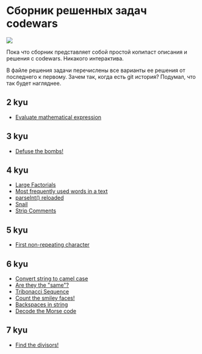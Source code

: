 # Сборник решенных задач codewars

[![](https://www.codewars.com/users/svgaryaev/badges/micro)](https://www.codewars.com/users/svgaryaev)

Пока что сборник представляет собой простой копипаст описания и решения с codewars. Никакого интерактива.

В файле решения задачи перечислены все варианты ее решения от последнего к первому. Зачем так, когда есть git история? Подумал, что так будет нагляднее.

## 2 kyu

- [Evaluate mathematical expression](https://github.com/svgaryaev/codewars/blob/master/2kyu/evaluate-mathematical-expression.md)

## 3 kyu

- [Defuse the bombs!](https://github.com/svgaryaev/codewars/blob/master/3kyu/defuse-the-bombs.md)

## 4 kyu

- [Large Factorials](https://github.com/svgaryaev/codewars/blob/master/4kyu/large-factorials.md)
- [Most frequently used words in a text](https://github.com/svgaryaev/codewars/blob/master/4kyu/most-frequently-used-words-in-a-text.md)
- [parseInt() reloaded](https://github.com/svgaryaev/codewars/blob/master/4kyu/parseint-reloaded.md)
- [Snail](https://github.com/svgaryaev/codewars/blob/master/4kyu/snail.md)
- [Strip Comments](https://github.com/svgaryaev/codewars/blob/master/4kyu/strip-comments.md)

## 5 kyu

- [First non-repeating character](https://github.com/svgaryaev/codewars/blob/master/5kyu/first-non-repeat-character.md)

## 6 kyu

- [Convert string to camel case](https://github.com/svgaryaev/codewars/blob/master/6kyu/convert-string-to-camel-case.md)
- [Are they the "same"?](https://github.com/svgaryaev/codewars/blob/master/6kyu/are-they-the-same.md)
- [Tribonacci Sequence](https://github.com/svgaryaev/codewars/blob/master/6kyu/tribonacci-sequence.md)
- [Count the smiley faces!](https://github.com/svgaryaev/codewars/blob/master/6kyu/count-the-smiley-faces.md)
- [Backspaces in string](https://github.com/svgaryaev/codewars/blob/master/6kyu/backspaces-in-string.md)
- [Decode the Morse code](https://github.com/svgaryaev/codewars/blob/master/6kyu/decode-the-morse-code.md)

## 7 kyu

- [Find the divisors!](https://github.com/svgaryaev/codewars/blob/master/7kyu/find-the-divisors.md)
